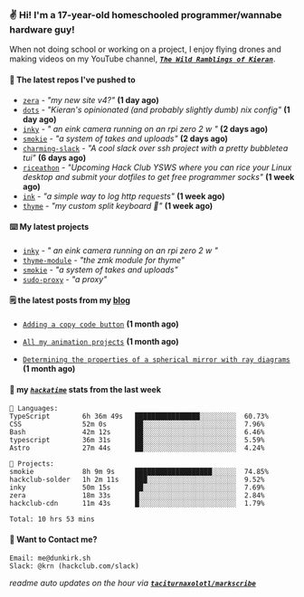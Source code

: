 ### ✌️ Hi! I'm a 17-year-old homeschooled programmer/wannabe hardware guy!

When not doing school or working on a project, I enjoy flying drones and making videos on my YouTube channel, [**_`The Wild Ramblings of Kieran`_**](https://youtube.com/@kieran.rambles).

#### 👷 The latest repos I've pushed to

- [`zera`](https://github.com/taciturnaxolotl/zera) - _"my new site v4?"_ **(1 day ago)**
- [`dots`](https://github.com/taciturnaxolotl/dots) - _"Kieran's opinionated (and probably slightly dumb) nix config"_ **(1 day ago)**
- [`inky`](https://github.com/taciturnaxolotl/inky) - _" an eink camera running on an rpi zero 2 w "_ **(2 days ago)**
- [`smokie`](https://github.com/taciturnaxolotl/smokie) - _"a system of takes and uploads"_ **(2 days ago)**
- [`charming-slack`](https://github.com/taciturnaxolotl/charming-slack) - _"A cool slack over ssh project with a pretty bubbletea tui"_ **(6 days ago)**
- [`riceathon`](https://github.com/hackclub/riceathon) - _"Upcoming Hack Club YSWS where you can rice your Linux desktop and submit your dotfiles to get free programmer socks"_ **(1 week ago)**
- [`ink`](https://github.com/taciturnaxolotl/ink) - _"a simple way to log http requests"_ **(1 week ago)**
- [`thyme`](https://github.com/taciturnaxolotl/thyme) - _"my custom split keyboard 🫶"_ **(1 week ago)**

#### ⌨️ My latest projects

- [`inky`](https://github.com/taciturnaxolotl/inky) - _" an eink camera running on an rpi zero 2 w "_
- [`thyme-module`](https://github.com/taciturnaxolotl/thyme-module) - _"the zmk module for thyme"_
- [`smokie`](https://github.com/taciturnaxolotl/smokie) - _"a system of takes and uploads"_
- [`sudo-proxy`](https://github.com/taciturnaxolotl/sudo-proxy) - _"a proxy"_

#### 🗒️ the latest posts from my [blog](https://dunkirk.sh)

- [`Adding a copy code button`](https://dunkirk.sh/blog/adding-a-copy-button/) **(1 month ago)**

- [`All my animation projects`](https://dunkirk.sh/blog/my-animations/) **(1 month ago)**

- [`Determining the properties of a spherical mirror with ray diagrams`](https://dunkirk.sh/blog/spherical-ray-diagrams/) **(1 month ago)**



#### 📡 my [_`hackatime`_](https://waka.hackclub.com) stats from the last week

```text
💾 Languages:
TypeScript        6h 36m 49s   ████████████████░░░░░░░░░  60.73%
CSS               52m 0s       ██░░░░░░░░░░░░░░░░░░░░░░░  7.96%
Bash              42m 12s      ██░░░░░░░░░░░░░░░░░░░░░░░  6.46%
typescript        36m 31s      ██░░░░░░░░░░░░░░░░░░░░░░░  5.59%
Astro             27m 44s      ██░░░░░░░░░░░░░░░░░░░░░░░  4.24%

💼 Projects:
smokie            8h 9m 9s     ███████████████████░░░░░░  74.85%
hackclub-solder   1h 2m 11s    ███░░░░░░░░░░░░░░░░░░░░░░  9.52%
inky              50m 15s      ██░░░░░░░░░░░░░░░░░░░░░░░  7.69%
zera              18m 33s      █░░░░░░░░░░░░░░░░░░░░░░░░  2.84%
hackclub-cdn      11m 43s      █░░░░░░░░░░░░░░░░░░░░░░░░  1.79%

Total: 10 hrs 53 mins
```

#### 📮 Want to Contact me?

```text
Email: me@dunkirk.sh
Slack: @krn (hackclub.com/slack)
```

_readme auto updates on the hour via [**`taciturnaxolotl/markscribe`**](https://github.com/taciturnaxolotl/markscribe)_
